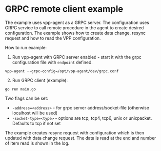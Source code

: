 # GRPC remote client example

The example uses vpp-agent as a GRPC server. The configuration uses GRPC service to call remote 
procedure in the agent to create desired configuration. The example shows how to create data change,
resync request and how to read the VPP configuration.

How to run example:
1. Run vpp-agent with GRPC server enabled - start it with the grpc configuration file with `endpoint`
defined.

```
vpp-agent --grpc-config=/opt/vpp-agent/dev/grpc.conf
```

2. Run GRPC client (example):
```
go run main.go
```

Two flags can be set:
* `-address=<address>` - for grpc server address/socket-file (otherwise localhost will be used)
* `-socket-type=<type>` - options are tcp, tcp4, tcp6, unix or unixpacket. Defaults to tcp if not set

The example creates resync request with configuration which is then updated with data change request.
The data is read at the end and number of item read is shown in the log.

